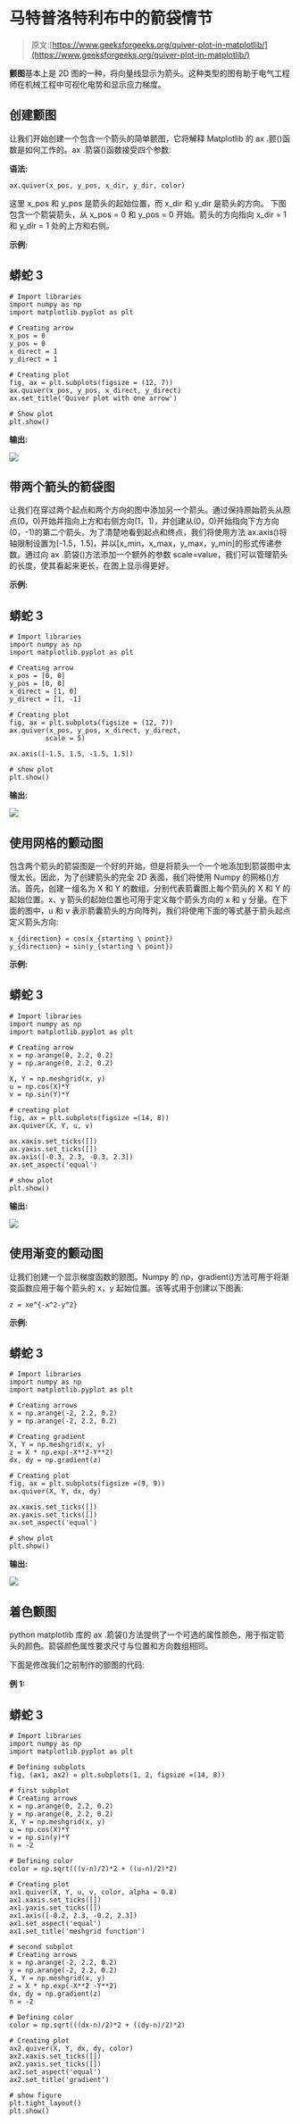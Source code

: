 # 马特普洛特利布中的箭袋情节

> 原文:[https://www.geeksforgeeks.org/quiver-plot-in-matplotlib/](https://www.geeksforgeeks.org/quiver-plot-in-matplotlib/)

**颤图**基本上是 2D 图的一种，将向量线显示为箭头。这种类型的图有助于电气工程师在机械工程中可视化电势和显示应力梯度。

## 创建颤图

让我们开始创建一个包含一个箭头的简单颤图，它将解释 Matplotlib 的 ax .颤()函数是如何工作的。ax .箭袋()函数接受四个参数:

**语法:**

```
ax.quiver(x_pos, y_pos, x_dir, y_dir, color) 
```

这里 x_pos 和 y_pos 是箭头的起始位置，而 x_dir 和 y_dir 是箭头的方向。
下图包含一个箭袋箭头，从 x_pos = 0 和 y_pos = 0 开始。箭头的方向指向 x_dir = 1 和 y_dir = 1 处的上方和右侧。

**示例:**

## 蟒蛇 3

```
# Import libraries
import numpy as np
import matplotlib.pyplot as plt

# Creating arrow
x_pos = 0
y_pos = 0
x_direct = 1
y_direct = 1

# Creating plot
fig, ax = plt.subplots(figsize = (12, 7))
ax.quiver(x_pos, y_pos, x_direct, y_direct)
ax.set_title('Quiver plot with one arrow')

# Show plot
plt.show()
```

**输出:**

![](img/cf8408d78bdf74a46c57b6dd8dcb1362.png)

## 带两个箭头的箭袋图

让我们在穿过两个起点和两个方向的图中添加另一个箭头。通过保持原始箭头从原点(0，0)开始并指向上方和右侧方向(1，1)，并创建从(0，0)开始指向下方方向(0，-1)的第二个箭头。为了清楚地看到起点和终点，我们将使用方法 ax.axis()将轴限制设置为[-1.5，1.5]，并以[x_min，x_max，y_max，y_min]的形式传递参数。通过向 ax .箭袋()方法添加一个额外的参数 scale=value，我们可以管理箭头的长度，使其看起来更长，在图上显示得更好。

**示例:**

## 蟒蛇 3

```
# Import libraries
import numpy as np
import matplotlib.pyplot as plt

# Creating arrow
x_pos = [0, 0]
y_pos = [0, 0]
x_direct = [1, 0]
y_direct = [1, -1]

# Creating plot
fig, ax = plt.subplots(figsize = (12, 7))
ax.quiver(x_pos, y_pos, x_direct, y_direct,
         scale = 5)

ax.axis([-1.5, 1.5, -1.5, 1.5])

# show plot
plt.show()
```

**输出:**

![](img/a444356d3f97f905e4f676c620be2962.png)

## 使用网格的颤动图

包含两个箭头的箭袋图是一个好的开始，但是将箭头一个一个地添加到箭袋图中太慢太长。因此，为了创建箭头的完全 2D 表面，我们将使用 Numpy 的网格()方法。首先，创建一组名为 X 和 Y 的数组，分别代表箭囊图上每个箭头的 X 和 Y 的起始位置。x、y 箭头的起始位置也可用于定义每个箭头方向的 x 和 y 分量。在下面的图中，u 和 v 表示箭囊箭头的方向阵列，我们将使用下面的等式基于箭头起点定义箭头方向:

```
x_{direction} = cos(x_{starting \ point})
y_{direction} = sin(y_{starting \ point})
```

**示例:**

## 蟒蛇 3

```
# Import libraries
import numpy as np
import matplotlib.pyplot as plt

# Creating arrow
x = np.arange(0, 2.2, 0.2)
y = np.arange(0, 2.2, 0.2)

X, Y = np.meshgrid(x, y)
u = np.cos(X)*Y
v = np.sin(Y)*Y

# creating plot
fig, ax = plt.subplots(figsize =(14, 8))
ax.quiver(X, Y, u, v)

ax.xaxis.set_ticks([])
ax.yaxis.set_ticks([])
ax.axis([-0.3, 2.3, -0.3, 2.3])
ax.set_aspect('equal')

# show plot
plt.show()
```

**输出:**

![](img/cde525b5b927550d4d143f7a1743f31a.png)

## 使用渐变的颤动图

让我们创建一个显示梯度函数的颤图。Numpy 的 np，gradient()方法可用于将渐变函数应用于每个箭头的 x，y 起始位置。该等式用于创建以下图表:

```
z = xe^{-x^2-y^2}
```

**示例:**

## 蟒蛇 3

```
# Import libraries
import numpy as np
import matplotlib.pyplot as plt

# Creating arrows
x = np.arange(-2, 2.2, 0.2)
y = np.arange(-2, 2.2, 0.2)

# Creating gradient
X, Y = np.meshgrid(x, y)
z = X * np.exp(-X**2-Y**2)
dx, dy = np.gradient(z)

# Creating plot
fig, ax = plt.subplots(figsize =(9, 9))
ax.quiver(X, Y, dx, dy)

ax.xaxis.set_ticks([])
ax.yaxis.set_ticks([])
ax.set_aspect('equal')

# show plot
plt.show()
```

**输出:**

![](img/45db5762347a924d6ecd093b14404d1b.png)

## 着色颤图

python matplotlib 库的 ax .箭袋()方法提供了一个可选的属性颜色，用于指定箭头的颜色。箭袋颜色属性要求尺寸与位置和方向数组相同。

下面是修改我们之前制作的颤图的代码:

**例 1:**

## 蟒蛇 3

```
# Import libraries
import numpy as np
import matplotlib.pyplot as plt

# Defining subplots
fig, (ax1, ax2) = plt.subplots(1, 2, figsize =(14, 8))

# first subplot
# Creating arrows
x = np.arange(0, 2.2, 0.2)
y = np.arange(0, 2.2, 0.2)
X, Y = np.meshgrid(x, y)
u = np.cos(X)*Y
v = np.sin(y)*Y
n = -2

# Defining color
color = np.sqrt(((v-n)/2)*2 + ((u-n)/2)*2)

# Creating plot
ax1.quiver(X, Y, u, v, color, alpha = 0.8)
ax1.xaxis.set_ticks([])
ax1.yaxis.set_ticks([])
ax1.axis([-0.2, 2.3, -0.2, 2.3])
ax1.set_aspect('equal')
ax1.set_title('meshgrid function')

# second subplot
# Creating arrows
x = np.arange(-2, 2.2, 0.2)
y = np.arange(-2, 2.2, 0.2)
X, Y = np.meshgrid(x, y)
z = X * np.exp(-X**2 -Y**2)
dx, dy = np.gradient(z)
n = -2

# Defining color
color = np.sqrt(((dx-n)/2)*2 + ((dy-n)/2)*2)

# Creating plot
ax2.quiver(X, Y, dx, dy, color)
ax2.xaxis.set_ticks([])
ax2.yaxis.set_ticks([])
ax2.set_aspect('equal')
ax2.set_title('gradient')

# show figure
plt.tight_layout()
plt.show()
```